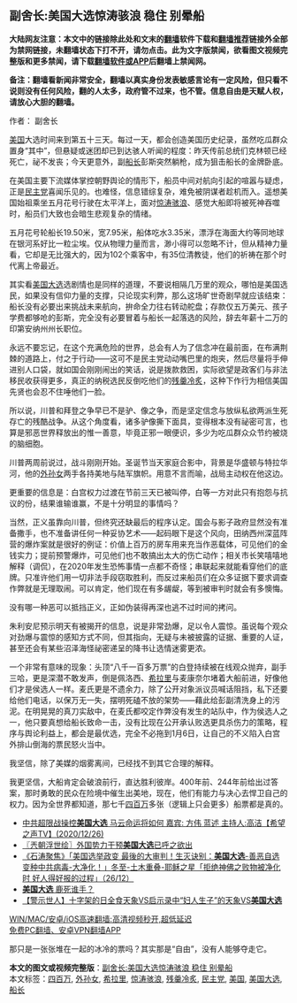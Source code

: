  <h2>副舍长:美国大选惊涛骇浪 稳住 别晕船</h2> <p class="notice"><b>大陆网友注意：本文中的链接除此处和文末的<a href="https://github.com/bannedbook/fanqiang" >翻墙</a>软件下载和<a href="https://github.com/killgcd/justmysocks/blob/master/README.md">翻墙推荐</a>链接外全部为禁网链接，未翻墙状态下打不开，请勿点击。此为文字版禁闻，欲看图文视频完整版和更多禁闻，请下载<a href="https://github.com/bannedbook/fanqiang">翻墙软件或APP</a>后翻墙上禁闻网。</p><p>备注：翻墙看新闻非常安全，翻墙以真实身份发表敏感言论有一定风险，但只看不说则没有任何风险，翻的人太多，政府管不过来，也不管。信息自由是天赋人权，请放心大胆的翻墙。</b></p>  <div class="entry"> <p>作者： 副舍长</p> <p><a href="https://www.bannedbook.org/bnews/tag/%e7%be%8e%e5%9b%bd/" class="st_tag internal_tag" rel="tag" title="标签 美国 下的日志">美国</a>大选时间来到第五十三天。每过一天，都会创造美国历史纪录，虽然吃瓜群众置身“其中”，但悬疑或迷团却已到达骇人听闻的程度：昨天传前总统们克林顿已经死亡，祕不发丧；今天更意外，副<a href="https://www.bannedbook.org/bnews/tag/%E8%88%B9%E9%95%BF/" class="st_tag internal_tag" rel="tag" title="标签 船长 下的日志">船长</a>彭斯突然躺枪，成为狙击船长的金牌卧底。</p> <p>在美国主要下流媒体掌控朝野舆论的情形下，船员中间对航向引起的喧嚣与疑虑，正是<a href="https://www.bannedbook.org/bnews/tag/%e6%b0%91%e4%b8%bb%e5%85%9a/" class="st_tag internal_tag" rel="tag" title="标签 民主党 下的日志">民主党</a>喜闻乐见的。也难怪，信息错综复杂，难免被阴谋者趁机而入。遥想美国始祖乘坐五月花号行驶在太平洋上，面对<a href="https://www.bannedbook.org/bnews/tag/%E6%83%8A%E6%B6%9B%E9%AA%87%E6%B5%AA/" class="st_tag internal_tag" rel="tag" title="标签 惊涛骇浪 下的日志">惊涛骇浪</a>、感觉大船即将被死神吞噬时，船员们大致也会暗生悲观复杂的情绪。</p> <p>五月花号轮船长19.50米，宽7.95米，船体吃水3.35米，漂浮在海面大约等同地球在银河系好比一粒尘埃。仅从物理力量而言，渺小得可以忽略不计，但从精神力量看，它却是无比强大的，因为102个乘客中，有35位清教徒，他们的祈祷在那个时代离上帝最近。</p>  <p>其实看<a href="https://www.bannedbook.org/bnews/tag/%e7%be%8e%e5%9b%bd%e5%a4%a7%e9%80%89/" class="st_tag internal_tag" rel="tag" title="标签 美国大选 下的日志">美国大选</a>选剧情也是同样的道理，不要说相隔几万里的观众，哪怕是美国选民，如果没有信仰力量的支撑，只论现实利弊，那么这场旷世奇剧早就应该结束：船长没有必要出来挑战未来航向，拚命全力往右转动舵盘；存款仅五万美元、孩子学费都够呛的彭斯，完全没有必要冒着与船长一起落选的风险，辞去年薪十二万的印第安纳州州长职位。</p> <p>永远不要忘记，在这个充满危险的世界，总会有人为了信念冲在最前面，在布满荆棘的道路上，付之于行动——这可不是民主党动动嘴巴里的炮夹，然后尽量将手伸进别人口袋，就如国会刚刚闹出的笑话，说是拨款救困，实际欲望是政客们与非法移民收获得更多，真正的纳税选民反倒吃他们的<a href="https://www.bannedbook.org/bnews/tag/%E6%AE%8B%E7%BE%B9%E5%86%B7%E7%82%99/" class="st_tag internal_tag" rel="tag" title="标签 残羹冷炙 下的日志">残羹冷炙</a>，这种下作行为相信美国先贤也会忍不住唾他们一脸。</p> <p>所以说，川普和拜登之争早已不是驴、像之争，而是坚定信念与放纵私欲两派生死存亡的残酷战争。从这个角度看，诸多驴像撕下面具，变得根本没有祕密可言，也算是邪恶世界释放出的惟一善意，毕竟正邪一眼便识，多少为吃瓜群众众节约被烧的脑细胞。</p> <p>川普两周前说过，战斗刚刚开始。圣诞节当天家庭合影中，背景是华盛顿与特拉华河，他的<a href="https://www.bannedbook.org/bnews/tag/%E5%A4%96%E5%AD%99%E5%A5%B3/" class="st_tag internal_tag" rel="tag" title="标签 外孙女 下的日志">外孙女</a>两手各持美地与陆军旗帜。用意不言而喻，战局主动权在他这边。</p>  <p>更重要的信息是：白宫权力过渡在节前三天已被叫停，白等一方对此只有抱怨与抗议的份，结果谁输谁赢，不是十分明显的事情吗？</p> <p>当然，正义虽靠向川普，但终究还缺最后的程序认定。国会与影子政府显然没有准备撒手，也不准备讲任何一种妥协艺术——起码眼下是这个风向，田纳西州深蓝阵营的爆炸案就是很好的例证：价值上百万的房车用来充当作恶载体，可见他们的金钱实力；提前预警爆炸，可见他们也不敢搞出太大的伤亡动作；相关市长笑嘻嘻地解释（调侃），在2020年发生恐怖事情一点都不奇怪；串联起来就能看穿他们的底牌。只准许他们用一切非法手段窃取胜利，而反过来船员们在众多证据下要求调查作弊就是无理取闹。可以肯定，他们现在有多龌龊，等到被审判时就会有多懊悔。</p> <p>没有哪一种恶可以抵挡正义，正如伪装得再深也逃不过时间的拷问。</p> <p>朱利安尼预示明天有被揭开的信息，说是非常劲爆，足以令人震惊。虽说每个观众对劲爆与震惊的感知方式不同，但其指向，无疑与未被披露的证据、重要的人证，甚至还会有某些沼泽海怪祕密递呈的降书让选情迷雾更浓。</p>  <p>一个非常有意味的现象：头顶“八千一百多万票”的白登持续被在线观众抛弃，副手三哈，更是深潜不敢发声，倒是佩洛西、<a href="https://www.bannedbook.org/bnews/tag/%e5%b8%8c%e6%8b%89%e9%87%8c/" class="st_tag internal_tag" rel="tag" title="标签 希拉里 下的日志">希拉里</a>与麦康奈尔堵着大船前进，好像他们才是侯选人一样。麦氏更是不遗余力，除了公开对象派议员喊话阻挡，私下还要给他们电话，以保万无一失，摆明死磕不放的架势——藉此给彭副清洗身上的污泥。在明晃晃的真刀实敌中，在麦氏都咬定作弊没有发生的站队中，作为侯选人之一，他只要真想给船长致命一击，没有比现在公开承认败选更具杀伤力的策略，程序与舆论利益上，都会是最优选，完全不必拖到1月6日，让自己的不义陷入白宫外排山倒海的票民怒火当中。</p> <p>我坚信，除了美媒的烟雾离间，已经找不到其它合理的解释。</p> <p>我更坚信，大船肯定会破浪前行，直达胜利彼岸。400年前、244年前给出过答案，那时勇敢的民众在险境中催生出美地，现在，他们有能力与决心去悍卫自己的权力。因为全世界都知道，那七千<a href="https://www.bannedbook.org/bnews/tag/%E5%9B%9B%E7%99%BE%E4%B8%87/" class="st_tag internal_tag" rel="tag" title="标签 四百万 下的日志">四百万</a>多张（逻辑上只会更多）船票都是真的。</p> <ul class='op-related-articles' title='相关阅读'> <li><a href='https://www.bannedbook.org/bnews/cbnews/20201227/1455751.html' target='_blank'>中共超限战操控<b>美国大选</b>   马云命运将如何  嘉宾: 方伟 蓝述 主持人:高洁【希望之声TV】(2020/12/26)</a></li> <li><a href='https://www.bannedbook.org/bnews/ssgc/20201227/1455643.html' target='_blank'>〖兲朝浮世绘〗外国势力干预<b>美国大选</b>已呼之欲出</a></li> <li><a href='https://www.bannedbook.org/bnews/bannedvideo/20201227/1455631.html' target='_blank'>《石涛聚焦》「美国选举政变 最後的大审判！生灭诀别：<b>美国大选</b>-善恶自选 变种中共病毒-大净化！」冬至-土木重叠-耶稣之星「拒绝神佛之败物被净化时 好人得好报的过程」（26/12）</a></li> <li><a href='https://www.bannedbook.org/bnews/topimagenews/20201226/1455443.html' target='_blank'><b>美国大选</b> 鹿死谁手？</a></li> <li><a href='https://www.bannedbook.org/bnews/comments/20201226/1455390.html' target='_blank'>【警示世人】十字架的日全食天象VS启示录中“妇人生子”的天象VS<b>美国大选</b></a></li> </ul> <p class="texttj"> <a href="https://github.com/bannedbook/fanqiang/wiki/V2ray%E6%9C%BA%E5%9C%BA" target="_blank">WIN/MAC/安卓/iOS高速翻墙:高清视频秒开,超低延迟</a><br/> <a href="https://github.com/bannedbook/fanqiang/wiki/%E7%A6%81%E9%97%BB%E7%BD%91%E5%AE%89%E5%8D%93%E7%BF%BB%E5%A2%99%E6%96%B0%E9%97%BBAPP" target="_blank">免费PC翻墙、安卓VPN翻墙APP</a></p><p>那只是一张张堆在一起的冰冷的票吗？其实那是“自由”，没有人能够夺走它。</p> <a name='sharetosocial'></a>       <div><b>本文的图文或视频完整版</b>：<a href='https://www.bannedbook.org/bnews/comments/20201227/1455785.html'>副舍长:美国大选惊涛骇浪 稳住 别晕船</a></div>  </div><!--END ENTRY--> <div class="postfooter"> <div>本文标签：<a href="https://www.bannedbook.org/bnews/tag/%E5%9B%9B%E7%99%BE%E4%B8%87/" rel="tag">四百万</a>, <a href="https://www.bannedbook.org/bnews/tag/%E5%A4%96%E5%AD%99%E5%A5%B3/" rel="tag">外孙女</a>, <a href="https://www.bannedbook.org/bnews/tag/%e5%b8%8c%e6%8b%89%e9%87%8c/" rel="tag">希拉里</a>, <a href="https://www.bannedbook.org/bnews/tag/%E6%83%8A%E6%B6%9B%E9%AA%87%E6%B5%AA/" rel="tag">惊涛骇浪</a>, <a href="https://www.bannedbook.org/bnews/tag/%E6%AE%8B%E7%BE%B9%E5%86%B7%E7%82%99/" rel="tag">残羹冷炙</a>, <a href="https://www.bannedbook.org/bnews/tag/%e6%b0%91%e4%b8%bb%e5%85%9a/" rel="tag">民主党</a>, <a href="https://www.bannedbook.org/bnews/tag/%e7%be%8e%e5%9b%bd/" rel="tag">美国</a>, <a href="https://www.bannedbook.org/bnews/tag/%e7%be%8e%e5%9b%bd%e5%a4%a7%e9%80%89/" rel="tag">美国大选</a>, <a href="https://www.bannedbook.org/bnews/tag/%E8%88%B9%E9%95%BF/" rel="tag">船长</a></div>  </div><!--END POSTFOOTER--> 